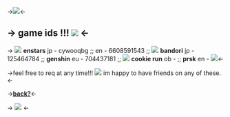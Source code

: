 ->![](https://alias.crd.co/assets/images/gallery11/1b4a8d1a.png?v=b8df2c9b)<-
## -> game ids !!! ![](https://barbara.crd.co/assets/images/gallery19/3a04e1de.gif?v=2d96aad5) <-

-> ![](https://barbara.crd.co/assets/images/gallery02/de34c58a.gif?v=2d96aad5) **enstars** jp - cywooqbg ;; en - 6608591543 ;; ![](https://barbara.crd.co/assets/images/gallery02/eb9e7f06.gif?v=2d96aad5) **bandori** jp - 125464784 ;; **genshin** eu - 704437181 ;; ![](https://barbara.crd.co/assets/images/gallery03/8ed741d1.gif?v=2d96aad5) **cookie run** ob - ;; **prsk** en - ![](https://barbara.crd.co/assets/images/gallery01/10985673.gif?v=2d96aad5)<-

->feel free to req at any time!!! ![](https://barbara.crd.co/assets/images/gallery03/ce1b8a62.gif?v=2d96aad5) im happy to have friends on any of these.<-

->**[back?](https://rentry.co/marchiekys)**<-

-> ![](https://alias.crd.co/assets/images/gallery02/004508da.gif?v=58e5cb66) <-